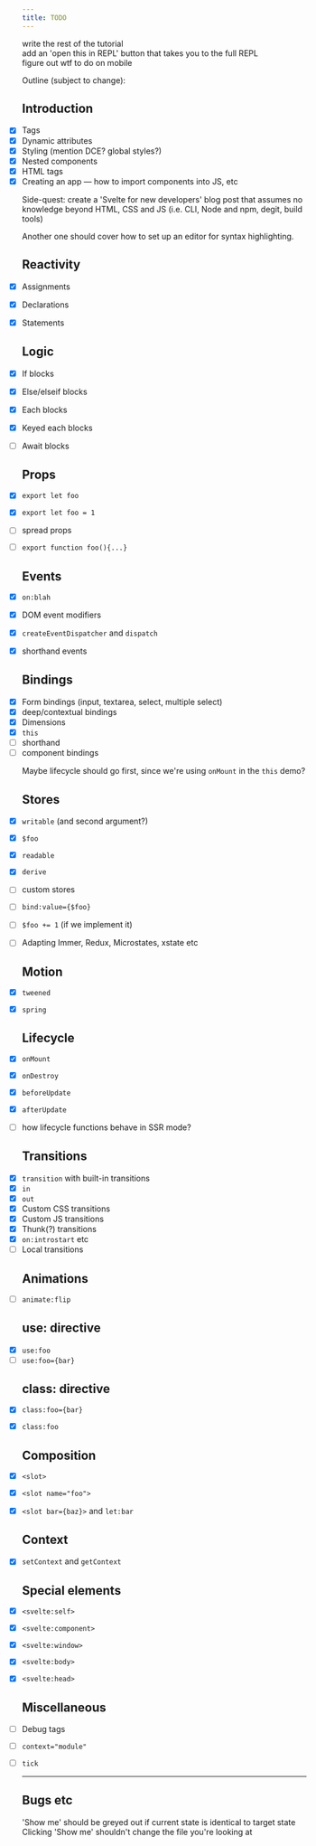 ```yaml
---
title: TODO
---
```


* write the rest of the tutorial
* add an 'open this in REPL' button that takes you to the full REPL
* figure out wtf to do on mobile

Outline (subject to change):

<style>
	ul {
		padding: 0 !important;
		list-style: none !important;
	}
</style>


## Introduction

* [x] Tags
* [x] Dynamic attributes
* [x] Styling (mention DCE? global styles?)
* [x] Nested components
* [x] HTML tags
* [x] Creating an app — how to import components into JS, etc

Side-quest: create a 'Svelte for new developers' blog post that assumes no knowledge beyond HTML, CSS and JS (i.e. CLI, Node and npm, degit, build tools)

Another one should cover how to set up an editor for syntax highlighting.


## Reactivity

* [x] Assignments
* [x] Declarations
* [x] Statements


## Logic

* [x] If blocks
* [x] Else/elseif blocks
* [x] Each blocks
* [x] Keyed each blocks
* [ ] Await blocks


## Props

* [x] `export let foo`
* [x] `export let foo = 1`
* [ ] spread props
* [ ] `export function foo(){...}`


## Events

* [x] `on:blah`
* [x] DOM event modifiers
* [x] `createEventDispatcher` and `dispatch`
* [x] shorthand events


## Bindings

* [x] Form bindings (input, textarea, select, multiple select)
* [x] deep/contextual bindings
* [x] Dimensions
* [x] `this`
* [ ] shorthand
* [ ] component bindings

Maybe lifecycle should go first, since we're using `onMount` in the `this` demo?


## Stores

* [x] `writable` (and second argument?)
* [x] `$foo`
* [x] `readable`
* [x] `derive`
* [ ] custom stores
* [ ] `bind:value={$foo}`
* [ ] `$foo += 1` (if we implement it)
* [ ] Adapting Immer, Redux, Microstates, xstate etc


## Motion

* [x] `tweened`
* [x] `spring`


## Lifecycle

* [x] `onMount`
* [x] `onDestroy`
* [x] `beforeUpdate`
* [x] `afterUpdate`
* [ ] how lifecycle functions behave in SSR mode?


## Transitions

* [x] `transition` with built-in transitions
* [x] `in`
* [x] `out`
* [x] Custom CSS transitions
* [x] Custom JS transitions
* [x] Thunk(?) transitions
* [x] `on:introstart` etc
* [ ] Local transitions

## Animations

* [ ] `animate:flip`


## use: directive

* [x] `use:foo`
* [ ] `use:foo={bar}`

## class: directive

* [x] `class:foo={bar}`
* [x] `class:foo`


## Composition

* [x] `<slot>`
* [x] `<slot name="foo">`
* [x] `<slot bar={baz}>` and `let:bar`


## Context

* [x] `setContext` and `getContext`


## Special elements

* [x] `<svelte:self>`
* [x] `<svelte:component>`
* [x] `<svelte:window>`
* [x] `<svelte:body>`
* [x] `<svelte:head>`


## Miscellaneous

* [ ] Debug tags
* [ ] `context="module"`
* [ ] `tick`


---

## Bugs etc

* 'Show me' should be greyed out if current state is identical to target state
* Clicking 'Show me' shouldn't change the file you're looking at